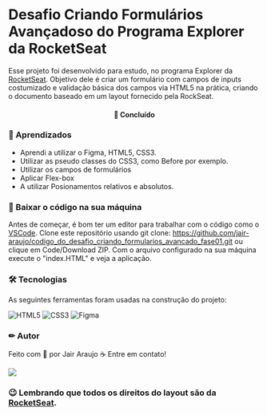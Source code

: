 # Desafio Criando Formulários Avançadoso do Programa Explorer da RocketSeat

Esse projeto foi desenvolvido para estudo, no programa Explorer da [RocketSeat](https://www.rocketseat.com.br/). 
Objetivo dele é criar um formulário com campos de inputs costumizado e validação básica dos campos via HTML5 na prática, criando o documento baseado em um layout fornecido pela RockSeat.

<h4 align="center"> 
🚀 Concluído
</h4>

### 📕 Aprendizados

- Aprendi a utilizar o Figma, HTML5, CSS3.
- Utilizar as pseudo classes do CSS3, como Before por exemplo.
- Utilizar os campos de formulários
- Aplicar Flex-box
- A utilizar Posionamentos relativos e absolutos.

### 🏁 Baixar o código na sua máquina

Antes de começar, é bom ter um editor para trabalhar com o código como o [VSCode](https://code.visualstudio.com/).
Clone este repositório usando git clone: https://github.com/jair-araujo/codigo_do_desafio_criando_formularios_avancado_fase01.git ou clique em Code/Download ZIP.
Com o arquivo configurado na sua máquina execute o "index.HTML" e veja a aplicação.

### 🛠 Tecnologias

As seguintes ferramentas foram usadas na construção do projeto:

![HTML5](https://img.shields.io/badge/html5-%23E34F26.svg?style=for-the-badge&logo=html5&logoColor=white)
![CSS3](https://img.shields.io/badge/css3-%231572B6.svg?style=for-the-badge&logo=css3&logoColor=white)
![Figma](https://img.shields.io/badge/figma-%23F24E1E.svg?style=for-the-badge&logo=figma&logoColor=white)

### ✏ Autor

Feito com 💜 por Jair Araujo ☕ Entre em contato!

[<img src="https://img.shields.io/badge/linkedin-%230077B5.svg?&style=for-the-badge&logo=linkedin&logoColor=white" />](https://www.linkedin.com/in/jairaraujo/)

### 😉 Lembrando que todos os direitos do layout são da [RocketSeat](https://www.rocketseat.com.br/).
